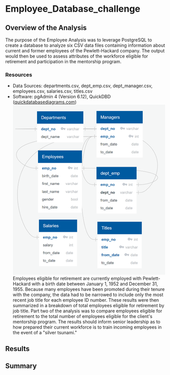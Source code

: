 # Employee_Database_challenge
## Overview of the Analysis
The purpose of the Employee Analysis was to leverage PostgreSQL to create a database to analyze six CSV data files containing information about current and former employees of the Pewlett-Hackard company. The output would then be used to assess attributes of the workforce eligible for retirement and participation in the mentorship program. <br />
### Resources
- Data Sources: departments.csv, dept_emp.csv, dept_manager.csv, employees.csv, salaries.csv, titles.csv<br />
- Software: pgAdmin 4 (Version 6.12), QuickDBD ([quickdatabasediagrams.com](https://www.quickdatabasediagrams.com/))
![Chart 1](https://github.com/banasibb/Employee_Database_challenge/blob/f9a1972b5dcc64517db4b124517a834d6d393796/EmployeeDB.png)
<br />Employees eligible for retirement are currently employed with Pewlett-Hackard with a birth date between January 1, 1952 and December 31, 1955. Because many employees have been promoted during their tenure with the company, the data had to be narrowed to include only the most recent job title for each employee ID number. These results were then summarized in a breakdown of total employees eligible for retirement by job title.
Part two of the analysis was to compare employees eligible for retirement to the total number of employees eligible for the client's mentorship program. The results should inform senior leadership as to how prepared their current workforce is to train incoming employees in the event of a "silver tsunami." 
## Results
## Summary
